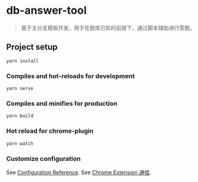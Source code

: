 # db-answer-tool

> 基于主分支模板开发，用于在题库已知的前提下，通过脚本辅助进行答题。

## Project setup
```
yarn install
```

### Compiles and hot-reloads for development
```
yarn serve
```

### Compiles and minifies for production
```
yarn build
```

### Hot reload for chrome-plugin
```
yarn watch
```

### Customize configuration
See [Configuration Reference](https://cli.vuejs.org/config/).
See [Chrome Extension 通信](https://blog.csdn.net/F_Felix/article/details/107577365).
